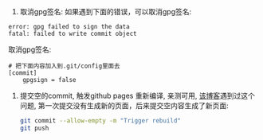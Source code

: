 
1. 取消gpg签名:
如果遇到下面的错误，可以取消gpg签名:
~~~
error: gpg failed to sign the data
fatal: failed to write commit object
~~~

取消gpg签名: 
~~~
# 把下面内容加入到.git/config里面去
[commit]
	gpgsign = false
~~~

1. 提交空的commit,  触发github pages 重新编译, 亲测可用, [该博客](http://blog.ilibrary.me/2020/09/09/%E7%94%A8convert%E8%A3%81%E5%89%AA%E5%9B%BE%E6%A0%87)遇到过这个问题, 第一次提交没有生成新的页面，后来提交空内容生成了新页面: 
   ~~~sh
   git commit --allow-empty -m "Trigger rebuild"
   git push
   ~~~